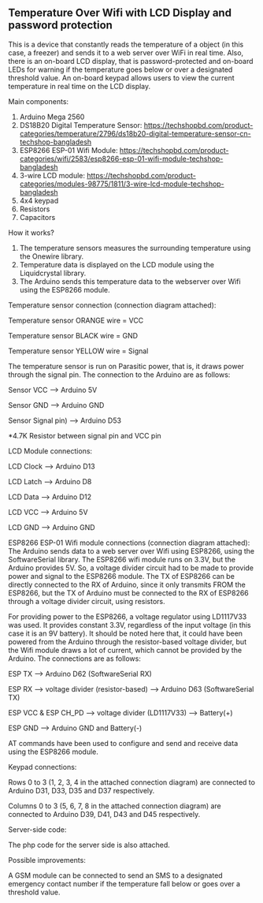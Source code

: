 Temperature Over Wifi with LCD Display and password protection
--------------------------------------------------------------

This is a device that constantly reads the temperature of a object (in this case, a freezer) and sends it to a web server over WiFi in real time. Also, there is an on-board LCD display, that is password-protected and on-board LEDs for warning if the temperature goes below or over a designated threshold value. An on-board keypad allows users to view the current temperature in real time on the LCD display. 

Main components:
1) Arduino Mega 2560
2) DS18B20 Digital Temperature Sensor: https://techshopbd.com/product-categories/temperature/2796/ds18b20-digital-temperature-sensor-cn-techshop-bangladesh
3) ESP8266 ESP-01 Wifi Module: https://techshopbd.com/product-categories/wifi/2583/esp8266-esp-01-wifi-module-techshop-bangladesh
4) 3-wire LCD module: https://techshopbd.com/product-categories/modules-98775/1811/3-wire-lcd-module-techshop-bangladesh
5) 4x4 keypad
6) Resistors
7) Capacitors

How it works?
1) The temperature sensors measures the surrounding temperature using the Onewire library.
2) Temperature data is displayed on the LCD module using the Liquidcrystal library.
3) The Arduino sends this temperature data to the webserver over Wifi using the ESP8266 module. 

Temperature sensor connection (connection diagram attached): 

Temperature sensor ORANGE wire = VCC

Temperature sensor BLACK wire = GND

Temperature sensor YELLOW wire = Signal

The temperature sensor is run on Parasitic power, that is, it draws power through the signal pin. The connection to the Arduino are as follows:

Sensor VCC --> Arduino 5V

Sensor GND --> Arduino GND

Sensor Signal pin) --> Arduino D53

*4.7K Resistor between signal pin and VCC pin

LCD Module connections:

LCD Clock --> Arduino D13

LCD Latch --> Arduino D8

LCD Data --> Arduino D12

LCD VCC --> Arduino 5V

LCD GND --> Arduino GND


ESP8266 ESP-01 Wifi module connections (connection diagram attached):
The Arduino sends data to a web server over Wifi using ESP8266, using the SoftwareSerial library.
The ESP8266 wifi module runs on 3.3V, but the Arduino provides 5V. So, a voltage divider circuit had to be made to provide power and signal to the ESP8266 module. The TX of ESP8266 can be directly connected to the RX of Arduino, since it only transmits FROM the ESP8266, but the TX of Arduino must be connected to the RX of ESP8266 through a voltage divider circuit, using resistors.

For providing power to the ESP8266, a voltage regulator using LD1117V33 was used. It provides constant 3.3V, regardless of the input voltage (in this case it is an 9V battery). It should be noted here that, it could have been powered from the Arduino through the resistor-based voltage divider, but the Wifi module draws a lot of current, which cannot be provided by the Arduino. The connections are as follows: 

ESP TX --> Arduino D62 (SoftwareSerial RX)

ESP RX --> voltage divider (resistor-based) --> Arduino D63 (SoftwareSerial TX)

ESP VCC & ESP CH_PD --> voltage divider (LD1117V33) --> Battery(+)

ESP GND --> Arduino GND and Battery(-)

AT commands have been used to configure and send and receive data using the ESP8266 module.

Keypad connections:

Rows 0 to 3 (1, 2, 3, 4 in the attached connection diagram) are connected to Arduino D31, D33, D35 and D37 respectively.

Columns 0 to 3 (5, 6, 7, 8 in the attached connection diagram) are connected to Arduino D39, D41, D43 and D45 respectively.

Server-side code:

The php code for the server side is also attached. 

Possible improvements: 

A GSM module can be connected to send an SMS to a designated emergency contact number if the temperature fall below or goes over a threshold value. 

